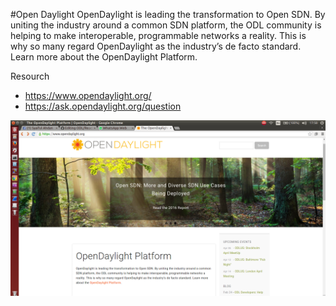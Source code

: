 #Open Daylight
OpenDaylight is leading the transformation to Open SDN. By uniting the industry around a common SDN platform, the ODL community is helping to make interoperable, programmable networks a reality. This is why so many regard OpenDaylight as the industry’s de facto standard. Learn more about the OpenDaylight Platform.

Resourch
- https://www.opendaylight.org/
- https://ask.opendaylight.org/question


<img src="https://github.com/syaifulahdan/ODL/blob/master/image/Screenshot%20from%202016-04-05%2017:58:41.png" align="center" title="syaifulahdan/mininet" />

